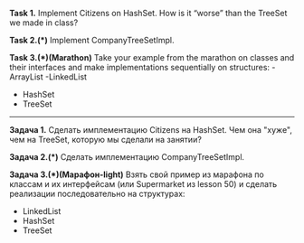 
**Task 1.**
Implement Citizens on HashSet.
How is it “worse” than the TreeSet we made in class?

**Task 2.(*)**
Implement CompanyTreeSetImpl.

**Task 3.(*)(Marathon)**
Take your example from the marathon on classes and their interfaces and make implementations sequentially on structures:
-ArrayList
-LinkedList
- HashSet
- TreeSet

___________________________________________________

**Задача 1.**
Сделать имплементацию Citizens на HashSet.
Чем она "хуже", чем на TreeSet, которую мы сделали на занятии?

**Задача 2.(*)**
Сделать имплементацию CompanyTreeSetImpl.

**Задача 3.(*)(Марафон-light)**
Взять свой пример из марафона по классам и их интерфейсам (или Supermarket из lesson 50)
и сделать реализации последовательно на структурах:
- LinkedList
- HashSet
- TreeSet

